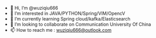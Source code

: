 - 👋 Hi, I’m @wuziqiu666
- 👀 I’m interested in JAVA/PYTHON/Spring/VIM/OpencV
- 🌱 I’m currently learning Spring cloud/kafka/Elasticsearch
- 💞️ I’m looking to collaborate on Communication University Of China
- 📫 How to reach me : wuziqiu666@outlook.com

<!---
wuziqiu666/wuziqiu666 is a ✨ special ✨ repository because its `README.md` (this file) appears on your GitHub profile.
You can click the Preview link to take a look at your changes.
--->
